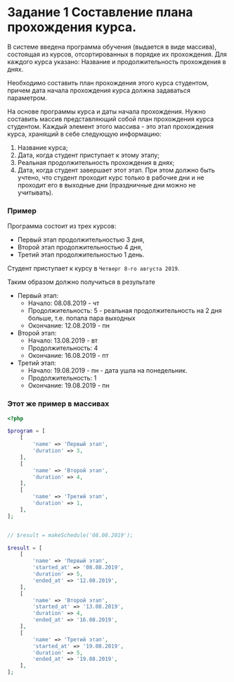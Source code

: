 # Задание 1 Составление плана прохождения курса.
В системе введена программа обучения (выдается в виде массива), состоящая из курсов, отсортированных в порядке их прохождения. Для каждого курса указано: Название и продолжительность прохождения в днях.

Необходимо составить план прохождения этого курса студентом, причем дата начала прохождения курса должна задаваться параметром.

На основе программы курса и даты начала прохождения. Нужно составить массив представляющий собой план прохождения курса студентом. Каждый элемент этого массива - это этап прохождения курса, хранящий в себе следующую информацию:
1. Название курса;
2. Дата, когда студент приступает к этому этапу;
3. Реальная продолжительность прохождения в днях;
4. Дата, когда студент завершает этот этап.
При этом должно быть учтено, что студент проходит курс только в рабочие дни и не проходит его в выходные дни (праздничные дни можно не учитывать).

### Пример
Программа состоит из трех курсов:
- Первый этап продолжительностью 3 дня,
- Второй этап продолжительностью 4 дня,
- Третий этап продолжительностью 1 день.

Студент приступает к курсу в `Четверг 8-го августа 2019`.

Таким образом должно получиться в результате
- Первый этап:
    - Начало: 08.08.2019 - чт
    - Продолжительность: 5 - реальная продолжительность на 2 дня больше, т.е. попала пара выходных
    - Окончание: 12.08.2019 - пн
- Второй этап:
    - Начало: 13.08.2019 - вт
    - Продолжительность: 4
    - Окончание: 16.08.2019 - пт
- Третий этап:
    - Начало: 19.08.2019 - пн - дата ушла на понедельник.
    - Продолжительность: 1
    - Окончание: 19.08.2019 - пн

### Этот же пример в массивах

```php
<?php

$program = [
    [
        'name' => 'Первый этап',
        'duration' => 3,
    ],
    [
        'name' => 'Второй этап',
        'duration' => 4,
    ],
    [
        'name' => 'Третий этап',
        'duration' => 1,
    ],
];


// $result = makeSchedule('08.08.2019');

$result = [
    [
        'name' => 'Первый этап',
        'started_at' => '08.08.2019',
        'duration' => 5,
        'ended_at' => '12.08.2019',
    ],
    [
        'name' => 'Второй этап',
        'started_at' => '13.08.2019',
        'duration' => 4,
        'ended_at' => '16.08.2019',
    ],
    [
        'name' => 'Третий этап',
        'started_at' => '19.08.2019',
        'duration' => 5,
        'ended_at' => '19.08.2019',
    ],
];
```
